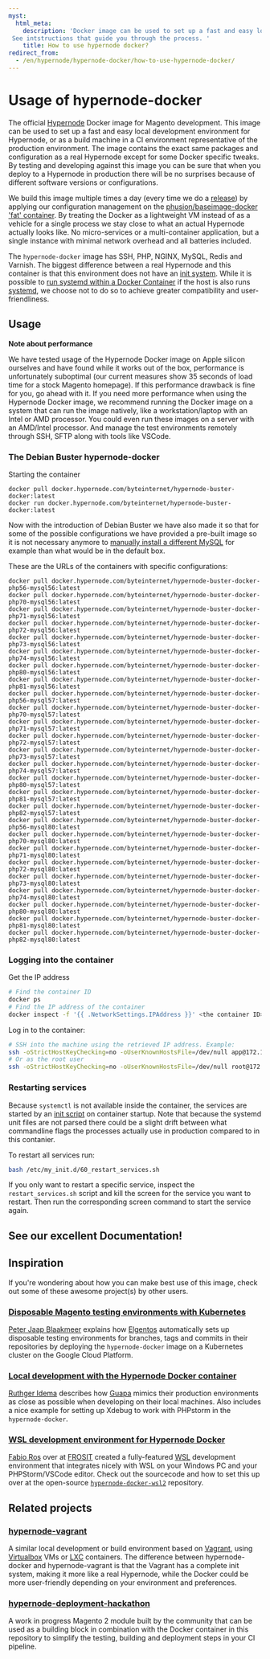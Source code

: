 ```yaml
---
myst:
  html_meta:
    description: 'Docker image can be used to set up a fast and easy local development environment for Hypernode.
 See intstructions that guide you through the process. '
    title: How to use hypernode docker?
redirect_from:
  - /en/hypernode/hypernode-docker/how-to-use-hypernode-docker/
---
```



# Usage of hypernode-docker

The official [Hypernode](http://hypernode.com/) Docker image for Magento development. This image can be used to set up a fast and easy local development environment for Hypernode, or as a build machine in a CI environment representative of the production environment. The image contains the exact same packages and configuration as a real Hypernode except for some Docker specific tweaks. By testing and developing against this image you can be sure that when you deploy to a Hypernode in production there will be no surprises because of different software versions or configurations.

We build this image multiple times a day (every time we do a [release](https://support.hypernode.com/category/changelog/)) by applying our configuration management on the [phusion/baseimage-docker](https://github.com/phusion/baseimage-docker) ['fat' container](https://blog.phusion.nl/2015/01/20/baseimage-docker-fat-containers-treating-containers-vms/). By treating the Docker as a lightweight VM instead of as a vehicle for a single process we stay close to what an actual Hypernode actually looks like. No micro-services or a multi-container application, but a single instance with minimal network overhead and all batteries included.

The `hypernode-docker` image has SSH, PHP, NGINX, MySQL, Redis and Varnish. The biggest difference between a real Hypernode and this container is that this environment does not have an [init system](https://en.wikipedia.org/wiki/Init). While it is possible to [run systemd within a Docker Container](https://developers.redhat.com/blog/2014/05/05/running-systemd-within-docker-container/) if the host is also runs [systemd](https://www.freedesktop.org/wiki/Software/systemd/), we choose not to do so to achieve greater compatibility and user-friendliness.

## Usage

**Note about performance**

We have tested usage of the Hypernode Docker image on Apple silicon ourselves and have found while it works out of the box, performance is unfortunately suboptimal (our current measures show 35 seconds of load time for a stock Magento homepage). If this performance drawback is fine for you, go ahead with it. If you need more performance when using the Hypernode Docker image, we recommend running the Docker image on a system that can run the image natively, like a workstation/laptop with an Intel or AMD processor. You could even run these images on a server with an AMD/Intel processor. And manage the test environments remotely through SSH, SFTP along with tools like VSCode.

### The Debian Buster hypernode-docker

Starting the container
```
docker pull docker.hypernode.com/byteinternet/hypernode-buster-docker:latest
docker run docker.hypernode.com/byteinternet/hypernode-buster-docker:latest
```

Now with the introduction of Debian Buster we have also made it so that for some of the possible configurations we have provided a pre-built image so it is not necessary anymore to [manually install a different MySQL](https://github.com/ByteInternet/hypernode-docker/issues/33) for example than what would be in the default box.

These are the URLs of the containers with specific configurations:
```
docker pull docker.hypernode.com/byteinternet/hypernode-buster-docker-php56-mysql56:latest
docker pull docker.hypernode.com/byteinternet/hypernode-buster-docker-php70-mysql56:latest
docker pull docker.hypernode.com/byteinternet/hypernode-buster-docker-php71-mysql56:latest
docker pull docker.hypernode.com/byteinternet/hypernode-buster-docker-php72-mysql56:latest
docker pull docker.hypernode.com/byteinternet/hypernode-buster-docker-php73-mysql56:latest
docker pull docker.hypernode.com/byteinternet/hypernode-buster-docker-php74-mysql56:latest
docker pull docker.hypernode.com/byteinternet/hypernode-buster-docker-php80-mysql56:latest
docker pull docker.hypernode.com/byteinternet/hypernode-buster-docker-php81-mysql56:latest
docker pull docker.hypernode.com/byteinternet/hypernode-buster-docker-php56-mysql57:latest
docker pull docker.hypernode.com/byteinternet/hypernode-buster-docker-php70-mysql57:latest
docker pull docker.hypernode.com/byteinternet/hypernode-buster-docker-php71-mysql57:latest
docker pull docker.hypernode.com/byteinternet/hypernode-buster-docker-php72-mysql57:latest
docker pull docker.hypernode.com/byteinternet/hypernode-buster-docker-php73-mysql57:latest
docker pull docker.hypernode.com/byteinternet/hypernode-buster-docker-php74-mysql57:latest
docker pull docker.hypernode.com/byteinternet/hypernode-buster-docker-php80-mysql57:latest
docker pull docker.hypernode.com/byteinternet/hypernode-buster-docker-php81-mysql57:latest
docker pull docker.hypernode.com/byteinternet/hypernode-buster-docker-php82-mysql57:latest
docker pull docker.hypernode.com/byteinternet/hypernode-buster-docker-php56-mysql80:latest
docker pull docker.hypernode.com/byteinternet/hypernode-buster-docker-php70-mysql80:latest
docker pull docker.hypernode.com/byteinternet/hypernode-buster-docker-php71-mysql80:latest
docker pull docker.hypernode.com/byteinternet/hypernode-buster-docker-php72-mysql80:latest
docker pull docker.hypernode.com/byteinternet/hypernode-buster-docker-php73-mysql80:latest
docker pull docker.hypernode.com/byteinternet/hypernode-buster-docker-php74-mysql80:latest
docker pull docker.hypernode.com/byteinternet/hypernode-buster-docker-php80-mysql80:latest
docker pull docker.hypernode.com/byteinternet/hypernode-buster-docker-php81-mysql80:latest
docker pull docker.hypernode.com/byteinternet/hypernode-buster-docker-php82-mysql80:latest
```

### Logging into the container

Get the IP address
```bash
# Find the container ID
docker ps
# Find the IP address of the container
docker inspect -f '{{ .NetworkSettings.IPAddress }}' <the container ID>
```

Log in to the container:
```bash
# SSH into the machine using the retrieved IP address. Example:
ssh -oStrictHostKeyChecking=no -oUserKnownHostsFile=/dev/null app@172.17.0.2
# Or as the root user
ssh -oStrictHostKeyChecking=no -oUserKnownHostsFile=/dev/null root@172.17.0.2
```

<!-- The password is `insecure_docker_ssh_password`, or use the [pregenerated key](keys/README.md). -->

### Restarting services

Because `systemctl` is not available inside the container, the services are started by an [init script](https://github.com/phusion/baseimage-docker#running-scripts-during-container-startup) on container startup. Note that because the systemd unit files are not parsed there could be a slight drift between what commandline flags the processes actually use in production compared to in this contanier.

To restart all services run:

```bash
bash /etc/my_init.d/60_restart_services.sh
```

If you only want to restart a specific service, inspect the `restart_services.sh` script and kill the screen for the service you want to restart. Then run the corresponding screen command to start the service again.

## See our excellent Documentation!
<!--
[Starting the container](Documentation/starting-the-container.md)

[Importing an existing Magento shop into the Docker](Documentation/importing-a-shop.md)

[Switching PHP versions](Documentation/switching-php-versions.md)

[Debugging with Xdebug in PhpStorm](Documentation/debugging-with-xdebug-in-phpstorm.md)

[Adding your own keys to the container](Documentation/adding-keys-to-container.md)

[Inspecting emails sent from the Docker](Documentation/inspecting-emails.md)

[Installing Magento 1](Documentation/magento-1-install.md)

[Mac specific example](examples/osx_development/README.md) -->

## Inspiration

If you're wondering about how you can make best use of this image, check out some of these awesome project(s) by other users.

### [Disposable Magento testing environments with Kubernetes](https://elgentos.nl/blog/disposable-magento-testing-environments-with-k8s/)

[Peter Jaap Blaakmeer](https://github.com/peterjaap) explains how [Elgentos](https://elgentos.nl) automatically sets up disposable testing environments for branches, tags and commits in their repositories by deploying the `hypernode-docker` image on a Kubernetes cluster on the Google Cloud Platform.

### [Local development with the Hypernode Docker container](https://blog.guapa.nl/local-development-with-the-hypernode-docker-container-linux?)

[Ruthger Idema](https://github.com/ruthgeridema) describes how [Guapa](https://www.guapa.nl/) mimics their production environments as close as possible when developing on their local machines. Also includes a nice example for setting up Xdebug to work with PHPstorm in the `hypernode-docker`.

### [WSL development environment for Hypernode Docker](https://github.com/frosit/hypernode-docker-wsl2)

[Fabio Ros](https://github.com/frosit) over at [FROSIT](https://frosit.nl/) created a fully-featured [WSL](https://docs.microsoft.com/en-us/windows/wsl/) development environment that integrates nicely with WSL on your Windows PC and your PHPStorm/VSCode editor.
Check out the sourcecode and how to set this up over at the open-source [`hypernode-docker-wsl2`](https://github.com/frosit/hypernode-docker-wsl2) repository.

## Related projects

### [hypernode-vagrant](https://github.com/ByteInternet/hypernode-vagrant)

A similar local development or build environment based on [Vagrant](https://github.com/ByteInternet/hypernode-vagrant), using [Virtualbox](https://www.virtualbox.org/) VMs or [LXC](https://linuxcontainers.org/) containers. The difference between hypernode-docker and hypernode-vagrant is that the Vagrant has a complete init system, making it more like a real Hypernode, while the Docker could be more user-friendly depending on your environment and preferences.

### [hypernode-deployment-hackathon](https://github.com/Hypernode/hypernode-deployment-hackathon)

A work in progress Magento 2 module built by the community that can be used as a building block in combination with the Docker container in this repository to simplify the testing, building and deployment steps in your CI pipeline.
